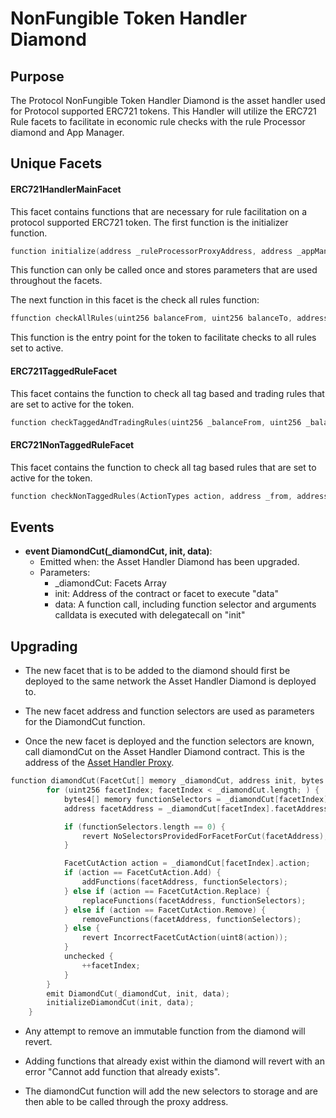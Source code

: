# NonFungible Token Handler Diamond 

## Purpose 

The Protocol NonFungible Token Handler Diamond is the asset handler used for Protocol supported ERC721 tokens. This Handler will utilize the ERC721 Rule facets to facilitate in economic rule checks with the rule Processor diamond and App Manager. 

## Unique Facets
#### ERC721HandlerMainFacet
This facet contains functions that are necessary for rule facilitation on a protocol supported ERC721 token. The first function is the initializer function.

```c
function initialize(address _ruleProcessorProxyAddress, address _appManagerAddress, address _assetAddress) external onlyOwner
```
This function can only be called once and stores parameters that are used throughout the facets. 


The next function in this facet is the check all rules function: 
```c
ffunction checkAllRules(uint256 balanceFrom, uint256 balanceTo, address _from, address _to,  address _sender, uint256 _tokenId) external onlyOwner returns (bool)
```
This function is the entry point for the token to facilitate checks to all rules set to active.  


#### ERC721TaggedRuleFacet
This facet contains the function to check all tag based and trading rules that are set to active for the token. 

```c
function checkTaggedAndTradingRules(uint256 _balanceFrom, uint256 _balanceTo, address _from, address _to,uint256 _amount, ActionTypes action) external
```

#### ERC721NonTaggedRuleFacet
This facet contains the function to check all tag based rules that are set to active for the token.

```c
function checkNonTaggedRules(ActionTypes action, address _from, address _to, uint256 _amount, uint256 _tokenId) external
```

## Events 

- **event DiamondCut(_diamondCut, init, data)**: 
    - Emitted when: the Asset Handler Diamond has been upgraded.
    - Parameters:
        - _diamondCut: Facets Array
        - init: Address of the contract or facet to execute "data"
        - data: A function call, including function selector and arguments calldata is executed with delegatecall on "init"

## Upgrading
- The new facet that is to be added to the diamond should first be deployed to the same network the Asset Handler Diamond is deployed to. 

- The new facet address and function selectors are used as parameters for the DiamondCut function. 

- Once the new facet is deployed and the function selectors are known, call diamondCut on the Asset Handler Diamond contract. This is the address of the [Asset Handler Proxy](./PROTOCOL-ASSET-HANDLER-DIAMOND.md). 

```c
function diamondCut(FacetCut[] memory _diamondCut, address init, bytes memory data) internal {
        for (uint256 facetIndex; facetIndex < _diamondCut.length; ) {
            bytes4[] memory functionSelectors = _diamondCut[facetIndex].functionSelectors;
            address facetAddress = _diamondCut[facetIndex].facetAddress;

            if (functionSelectors.length == 0) {
                revert NoSelectorsProvidedForFacetForCut(facetAddress);
            }

            FacetCutAction action = _diamondCut[facetIndex].action;
            if (action == FacetCutAction.Add) {
                addFunctions(facetAddress, functionSelectors);
            } else if (action == FacetCutAction.Replace) {
                replaceFunctions(facetAddress, functionSelectors);
            } else if (action == FacetCutAction.Remove) {
                removeFunctions(facetAddress, functionSelectors);
            } else {
                revert IncorrectFacetCutAction(uint8(action));
            }
            unchecked {
                ++facetIndex;
            }
        }
        emit DiamondCut(_diamondCut, init, data);
        initializeDiamondCut(init, data);
    }
```
- Any attempt to remove an immutable function from the diamond will revert. 

- Adding functions that already exist within the diamond will revert with an error "Cannot add function that already exists". 

- The diamondCut function will add the new selectors to storage and are then able to be called through the proxy address.

<!-- TODO: Update section with Facet Upgrade script steps  -->